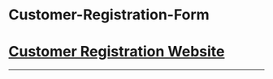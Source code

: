 # Customer-Registration-Form
# [Customer Registration Website](https://registration-quiz.herokuapp.com)
***
